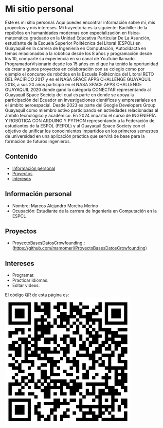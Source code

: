
# Mi sitio personal
Este es mi sitio personal. Aquí puedes encontrar información sobre mí, mis
proyectos y mis intereses.
Mi trayectoria es la siguiente:
Bachiller de la república en humanidades modernas con especialización en física-matemática graduado en la Unidad Educativa Particular De La Asunción, estudiante de la Escuela Superior Politécnica del Litoral (ESPOL) en Guayaquil en la carrera  de Ingeniería en Computación, Autodidacta en temas relacionados a la robótica desde los 8 años y programación desde los 10, comparte su experiencia en su canal de YouTube llamado ProgramadorVisionario  desde los 15 años en el que ha tenido la oportunidad de crear algunos proyectos en colaboración con su colegio como por ejemplo el concurso de robótica en la Escuela Politécnica del Litoral RETO DEL PACIFICO 2017 y en el NASA SPACE APPS CHALLENGE GUAYAQUIL 2018, a sus 20 años participó en el NASA SPACE APPS CHALLENGE GUAYAQUIL 2020 donde ganó la categoría CONECTAR representando al Guayaquil Space Society del cual es parte en donde se apoya la participación del Ecuador en investigaciones científicas y empresariales en el ámbito aeroespacial. Desde 2023 es parte del Google Developers Group Guayaquil como miembro activo participando en actividades relacionadas al ámbito tecnológico y académico.
En 2024 impartió el curso de  INGENIERÍA Y ROBÓTICA CON ARDUINO Y PYTHON representando a la Federación de estudiantes de la ESPOL (FEPOL) y al Guayaquil Space Society con el objetivo de unificar los conocimientos impartidos en los primeros semestres de universidad en una aplicación práctica que servirá de base para la formación de futuros ingenieros.

## Contenido
* [Información personal](#información-personal)
* [Proyectos](#proyectos)
* [Intereses](#intereses)
## Información personal
* Nombre: Marcos Alejandro Moreira Merino
* Ocupación: Estudiante de la carrera de Ingeniería en Computación en la ESPOL

## Proyectos
* ProyectoBasesDatosCrowfounding : (https://github.com/mamomeri/ProyectoBasesDatosCrowfounding)
## Intereses
* Programar.
* Practicar idiomas.
* Editar videos.

 El código QR de esta página es:
![Mi Página](urlmipagina.png)
